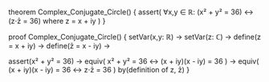 theorem Complex_Conjugate_Circle() {
  assert(
    ∀x,y ∈ ℝ: (x² + y² = 36) ↔ (z⋅z̄ = 36) 
    where z = x + iy
  )
}

proof Complex_Conjugate_Circle() {
  setVar(x,y: ℝ) →
  setVar(z: ℂ) →
  define(z = x + iy) →
  define(z̄ = x - iy) →

  assert(x² + y² = 36) →
  equiv(
    x² + y² = 36 ↔
    (x + iy)(x - iy) = 36
  ) →
  equiv(
    (x + iy)(x - iy) = 36 ↔
    z⋅z̄ = 36
  ) by(definition of z, z̄)
}